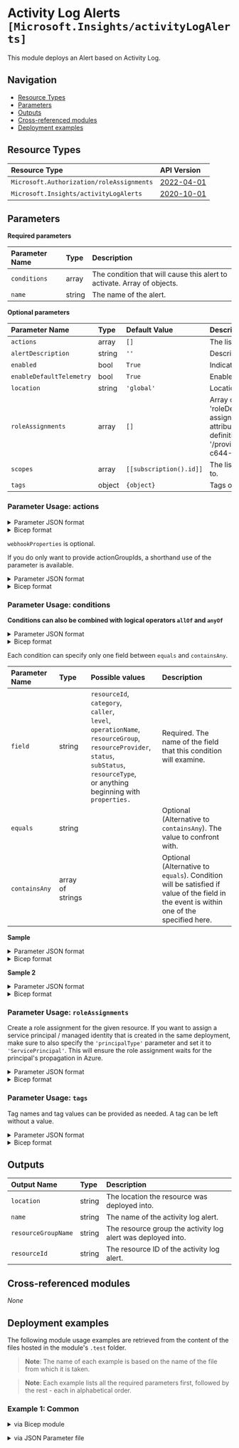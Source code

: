 # Activity Log Alerts `[Microsoft.Insights/activityLogAlerts]`

This module deploys an Alert based on Activity Log.

## Navigation

- [Resource Types](#Resource-Types)
- [Parameters](#Parameters)
- [Outputs](#Outputs)
- [Cross-referenced modules](#Cross-referenced-modules)
- [Deployment examples](#Deployment-examples)

## Resource Types

| Resource Type | API Version |
| :-- | :-- |
| `Microsoft.Authorization/roleAssignments` | [2022-04-01](https://learn.microsoft.com/en-us/azure/templates/Microsoft.Authorization/2022-04-01/roleAssignments) |
| `Microsoft.Insights/activityLogAlerts` | [2020-10-01](https://learn.microsoft.com/en-us/azure/templates/Microsoft.Insights/2020-10-01/activityLogAlerts) |

## Parameters

**Required parameters**

| Parameter Name | Type | Description |
| :-- | :-- | :-- |
| `conditions` | array | The condition that will cause this alert to activate. Array of objects. |
| `name` | string | The name of the alert. |

**Optional parameters**

| Parameter Name | Type | Default Value | Description |
| :-- | :-- | :-- | :-- |
| `actions` | array | `[]` | The list of actions to take when alert triggers. |
| `alertDescription` | string | `''` | Description of the alert. |
| `enabled` | bool | `True` | Indicates whether this alert is enabled. |
| `enableDefaultTelemetry` | bool | `True` | Enable telemetry via a Globally Unique Identifier (GUID). |
| `location` | string | `'global'` | Location for all resources. |
| `roleAssignments` | array | `[]` | Array of role assignment objects that contain the 'roleDefinitionIdOrName' and 'principalId' to define RBAC role assignments on this resource. In the roleDefinitionIdOrName attribute, you can provide either the display name of the role definition, or its fully qualified ID in the following format: '/providers/Microsoft.Authorization/roleDefinitions/c2f4ef07-c644-48eb-af81-4b1b4947fb11'. |
| `scopes` | array | `[[subscription().id]]` | The list of resource IDs that this Activity Log Alert is scoped to. |
| `tags` | object | `{object}` | Tags of the resource. |


### Parameter Usage: actions

<details>

<summary>Parameter JSON format</summary>

```json
"actions": {
    "value": [
        {
            "actionGroupId": "/subscriptions/xxxxxxxx-xxxx-xxxx-xxxx-xxxxxxxxxxxx/resourceGroups/rgName/providers/microsoft.insights/actiongroups/actionGroupName",
            "webhookProperties": {}
        }
    ]
}
```

</details>

<details>

<summary>Bicep format</summary>

```bicep
actions: [
    {
        actionGroupId: '/subscriptions/xxxxxxxx-xxxx-xxxx-xxxx-xxxxxxxxxxxx/resourceGroups/rgName/providers/microsoft.insights/actiongroups/actionGroupName'
        webhookProperties: {}
    }
]
```

</details>
<p>

`webhookProperties` is optional.

If you do only want to provide actionGroupIds, a shorthand use of the parameter is available.

<details>

<summary>Parameter JSON format</summary>

```json
"actions": {
    "value": [
        "/subscriptions/xxxxxxxx-xxxx-xxxx-xxxx-xxxxxxxxxxxx/resourceGroups/rgName/providers/microsoft.insights/actiongroups/actionGroupName"
    ]
}
```

</details>

<details>

<summary>Bicep format</summary>

```bicep
actions: [
    '/subscriptions/xxxxxxxx-xxxx-xxxx-xxxx-xxxxxxxxxxxx/resourceGroups/rgName/providers/microsoft.insights/actiongroups/actionGroupName'
]
```

</details>
<p>

### Parameter Usage: conditions

**Conditions can also be combined with logical operators `allOf` and `anyOf`**


<details>

<summary>Parameter JSON format</summary>

```json
{
  "field": "string",
  "equals": "string",
  "containsAny": "array"
}
```

</details>

<details>

<summary>Bicep format</summary>

```bicep
{
    field: 'string'
    equals: 'string'
    containsAny: 'array'
}
```

</details>
</p>

Each condition can specify only one field between `equals` and `containsAny`.

| Parameter Name | Type             | Possible values                                                                                                                                                                                                   | Description                                                                                                                             |
| :------------- | :--------------- | :---------------------------------------------------------------------------------------------------------------------------------------------------------------------------------------------------------------- | :-------------------------------------------------------------------------------------------------------------------------------------- |
| `field`        | string           | `resourceId`,<br>`category`,<br>`caller`,<br>`level`,<br>`operationName`,<br>`resourceGroup`,<br>`resourceProvider`,<br>`status`,<br>`subStatus`,<br>`resourceType`,<br> or anything beginning with `properties.` | Required. The name of the field that this condition will examine.                                                                       |
| `equals`       | string           |                                                                                                                                                                                                                   | Optional (Alternative to `containsAny`). The value to confront with.                                                                    |
| `containsAny`  | array of strings |                                                                                                                                                                                                                   | Optional (Alternative to `equals`). Condition will be satisfied if value of the field in the event is within one of the specified here. |

**Sample**

<details>

<summary>Parameter JSON format</summary>

```json
"conditions": {
    "value": [
        {
            "field": "category",
            "equals": "Administrative"
        },
        {
            "field": "resourceType",
            "equals": "microsoft.compute/virtualmachines"
        },
        {
            "field": "operationName",
            "equals": "Microsoft.Compute/virtualMachines/performMaintenance/action"
        }
    ]
}
```

</details>

<details>

<summary>Bicep format</summary>

```bicep
conditions: [
    {
        field: 'category'
        equals: 'Administrative'
    }
    {
        field: 'resourceType'
        equals: 'microsoft.compute/virtualmachines'
    }
    {
        field: 'operationName'
        equals: 'Microsoft.Compute/virtualMachines/performMaintenance/action'
    }
]
```

</details>
<p>

**Sample 2**

<details>

<summary>Parameter JSON format</summary>

```json
"conditions":{
    "value": [
        {
            "field": "category",
            "equals": "ServiceHealth"
        },
        {
            "anyOf": [
                {
                    "field": "properties.incidentType",
                    "equals": "Incident"
                },
                {
                    "field": "properties.incidentType",
                    "equals": "Maintenance"
                }
            ]
        },
        {
            "field": "properties.impactedServices[*].ServiceName",
            "containsAny": [
                "Action Groups",
                "Activity Logs & Alerts"
            ]
        },
        {
            "field": "properties.impactedServices[*].ImpactedRegions[*].RegionName",
            "containsAny": [
                "West Europe",
                "Global"
            ]
        }
    ]
}
```

</details>

<details>

<summary>Bicep format</summary>

```bicep
conditions: [
    {
        field: 'category'
        equals: 'ServiceHealth'
    }
    {
        anyOf: [
            {
                field: 'properties.incidentType'
                equals: 'Incident'
            }
            {
                field: 'properties.incidentType'
                equals: 'Maintenance'
            }
        ]
    }
    {
        field: 'properties.impactedServices[*].ServiceName'
        containsAny: [
            'Action Groups'
            'Activity Logs & Alerts'
        ]
    }
    {
        field: 'properties.impactedServices[*].ImpactedRegions[*].RegionName'
        containsAny: [
            'West Europe'
            'Global'
        ]
    }
]
```

</details>
<p>

### Parameter Usage: `roleAssignments`

Create a role assignment for the given resource. If you want to assign a service principal / managed identity that is created in the same deployment, make sure to also specify the `'principalType'` parameter and set it to `'ServicePrincipal'`. This will ensure the role assignment waits for the principal's propagation in Azure.

<details>

<summary>Parameter JSON format</summary>

```json
"roleAssignments": {
    "value": [
        {
            "roleDefinitionIdOrName": "Reader",
            "description": "Reader Role Assignment",
            "principalIds": [
                "12345678-1234-1234-1234-123456789012", // object 1
                "78945612-1234-1234-1234-123456789012" // object 2
            ]
        },
        {
            "roleDefinitionIdOrName": "/providers/Microsoft.Authorization/roleDefinitions/c2f4ef07-c644-48eb-af81-4b1b4947fb11",
            "principalIds": [
                "12345678-1234-1234-1234-123456789012" // object 1
            ],
            "principalType": "ServicePrincipal"
        }
    ]
}
```

</details>

<details>

<summary>Bicep format</summary>

```bicep
roleAssignments: [
    {
        roleDefinitionIdOrName: 'Reader'
        description: 'Reader Role Assignment'
        principalIds: [
            '12345678-1234-1234-1234-123456789012' // object 1
            '78945612-1234-1234-1234-123456789012' // object 2
        ]
    }
    {
        roleDefinitionIdOrName: '/providers/Microsoft.Authorization/roleDefinitions/c2f4ef07-c644-48eb-af81-4b1b4947fb11'
        principalIds: [
            '12345678-1234-1234-1234-123456789012' // object 1
        ]
        principalType: 'ServicePrincipal'
    }
]
```

</details>
<p>

### Parameter Usage: `tags`

Tag names and tag values can be provided as needed. A tag can be left without a value.

<details>

<summary>Parameter JSON format</summary>

```json
"tags": {
    "value": {
        "Environment": "Non-Prod",
        "Contact": "test.user@testcompany.com",
        "PurchaseOrder": "1234",
        "CostCenter": "7890",
        "ServiceName": "DeploymentValidation",
        "Role": "DeploymentValidation"
    }
}
```

</details>

<details>

<summary>Bicep format</summary>

```bicep
tags: {
    Environment: 'Non-Prod'
    Contact: 'test.user@testcompany.com'
    PurchaseOrder: '1234'
    CostCenter: '7890'
    ServiceName: 'DeploymentValidation'
    Role: 'DeploymentValidation'
}
```

</details>
<p>

## Outputs

| Output Name | Type | Description |
| :-- | :-- | :-- |
| `location` | string | The location the resource was deployed into. |
| `name` | string | The name of the activity log alert. |
| `resourceGroupName` | string | The resource group the activity log alert was deployed into. |
| `resourceId` | string | The resource ID of the activity log alert. |

## Cross-referenced modules

_None_

## Deployment examples

The following module usage examples are retrieved from the content of the files hosted in the module's `.test` folder.
   >**Note**: The name of each example is based on the name of the file from which it is taken.

   >**Note**: Each example lists all the required parameters first, followed by the rest - each in alphabetical order.

<h3>Example 1: Common</h3>

<details>

<summary>via Bicep module</summary>

```bicep
module activityLogAlerts './insights/activity-log-alerts/main.bicep' = {
  name: '${uniqueString(deployment().name, location)}-test-ialacom'
  params: {
    // Required parameters
    conditions: [
      {
        equals: 'Administrative'
        field: 'category'
      }
      {
        equals: 'microsoft.compute/virtualmachines'
        field: 'resourceType'
      }
      {
        equals: 'Microsoft.Compute/virtualMachines/performMaintenance/action'
        field: 'operationName'
      }
    ]
    name: '<<namePrefix>>ialacom001'
    // Non-required parameters
    actions: [
      {
        actionGroupId: '<actionGroupId>'
      }
    ]
    enableDefaultTelemetry: '<enableDefaultTelemetry>'
    roleAssignments: [
      {
        principalIds: [
          '<managedIdentityPrincipalId>'
        ]
        principalType: 'ServicePrincipal'
        roleDefinitionIdOrName: 'Reader'
      }
    ]
    scopes: [
      '<id>'
    ]
    tags: {
      Environment: 'Non-Prod'
      Role: 'DeploymentValidation'
    }
  }
}
```

</details>
<p>

<details>

<summary>via JSON Parameter file</summary>

```json
{
  "$schema": "https://schema.management.azure.com/schemas/2019-04-01/deploymentParameters.json#",
  "contentVersion": "1.0.0.0",
  "parameters": {
    // Required parameters
    "conditions": {
      "value": [
        {
          "equals": "Administrative",
          "field": "category"
        },
        {
          "equals": "microsoft.compute/virtualmachines",
          "field": "resourceType"
        },
        {
          "equals": "Microsoft.Compute/virtualMachines/performMaintenance/action",
          "field": "operationName"
        }
      ]
    },
    "name": {
      "value": "<<namePrefix>>ialacom001"
    },
    // Non-required parameters
    "actions": {
      "value": [
        {
          "actionGroupId": "<actionGroupId>"
        }
      ]
    },
    "enableDefaultTelemetry": {
      "value": "<enableDefaultTelemetry>"
    },
    "roleAssignments": {
      "value": [
        {
          "principalIds": [
            "<managedIdentityPrincipalId>"
          ],
          "principalType": "ServicePrincipal",
          "roleDefinitionIdOrName": "Reader"
        }
      ]
    },
    "scopes": {
      "value": [
        "<id>"
      ]
    },
    "tags": {
      "value": {
        "Environment": "Non-Prod",
        "Role": "DeploymentValidation"
      }
    }
  }
}
```

</details>
<p>
